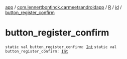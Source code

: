 [app](../../../index.md) / [com.lennertbontinck.carmeetsandroidapp](../../index.md) / [R](../index.md) / [id](index.md) / [button_register_confirm](./button_register_confirm.md)

# button_register_confirm

`static val button_register_confirm: `[`Int`](https://kotlinlang.org/api/latest/jvm/stdlib/kotlin/-int/index.html)
`static val button_register_confirm: `[`Int`](https://kotlinlang.org/api/latest/jvm/stdlib/kotlin/-int/index.html)